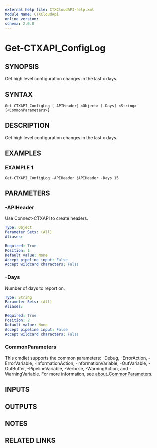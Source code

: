 ```yaml
---
external help file: CTXCloudAPI-help.xml
Module Name: CTXCloudApi
online version:
schema: 2.0.0
---
```


# Get-CTXAPI_ConfigLog

## SYNOPSIS
Get high level configuration changes in the last x days.

## SYNTAX

```
Get-CTXAPI_ConfigLog [-APIHeader] <Object> [-Days] <String> [<CommonParameters>]
```

## DESCRIPTION
Get high level configuration changes in the last x days.

## EXAMPLES

### EXAMPLE 1
```
Get-CTXAPI_ConfigLog -APIHeader $APIHeader -Days 15
```

## PARAMETERS

### -APIHeader
Use Connect-CTXAPI to create headers.

```yaml
Type: Object
Parameter Sets: (All)
Aliases:

Required: True
Position: 1
Default value: None
Accept pipeline input: False
Accept wildcard characters: False
```

### -Days
Number of days to report on.

```yaml
Type: String
Parameter Sets: (All)
Aliases:

Required: True
Position: 2
Default value: None
Accept pipeline input: False
Accept wildcard characters: False
```

### CommonParameters
This cmdlet supports the common parameters: -Debug, -ErrorAction, -ErrorVariable, -InformationAction, -InformationVariable, -OutVariable, -OutBuffer, -PipelineVariable, -Verbose, -WarningAction, and -WarningVariable. For more information, see [about_CommonParameters](http://go.microsoft.com/fwlink/?LinkID=113216).

## INPUTS

## OUTPUTS

## NOTES

## RELATED LINKS
